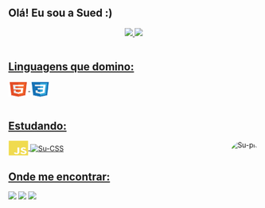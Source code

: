 ## Olá! Eu sou a Sued :)

<div align="center">
  <a href="https://github.com/suedduarte">
  <img height="180em"  src="https://github-readme-stats.vercel.app/api?username=suedduarte&show_icons=true&theme=tokyonight&include_all_commits=true&count_private=true"/>
  <img height="180em"  src="https://github-readme-stats.vercel.app/api/top-langs/?username=suedduarte&layout=compact&langs_count=7&theme=tokyonight"/>
</div>

<div style="display: inline_block"><br>
  <h2>Linguagens que domino:</h2>
  <img align="center" alt="Su-HTML" height="30" width="40" src="https://raw.githubusercontent.com/devicons/devicon/master/icons/html5/html5-original.svg">
  <img align="center" alt="Su-CSS" height="30" width="40" src="https://raw.githubusercontent.com/devicons/devicon/master/icons/css3/css3-original.svg">
</div>

<div style="display: inline_block"><br>
  <h2>Estudando: </h2>
  <img align="center" alt="Su-Js" height="30" width="40" src="https://raw.githubusercontent.com/devicons/devicon/master/icons/javascript/javascript-plain.svg">
  <img align="center" alt="Su-CSS" height="30" width="40" src="https://cdn.jsdelivr.net/gh/devicons/devicon/icons/nodejs/nodejs-original.svg"" />
  <img align="right" alt="Su-pic" height="150" style="border-radius:50px;" src="https://i.pinimg.com/564x/4f/16/0e/4f160ef9fb98cfd94a65a40d3b4221a6.jpg">        
</div>
 
<div>
  <h2>Onde me encontrar: </h2>
  <a href="https://www.linkedin.com/in/sued-duarte-4111a3270" target="_blank"><img src="https://img.shields.io/badge/-LinkedIn-%230077B5?style=for-the-badge&logo=linkedin&logoColor=white" target="_blank"></a>  
   <a href = "mailto:suedduarte57@gmail.com"><img src="https://img.shields.io/badge/-Gmail-%23333?style=for-the-badge&logo=gmail&logoColor=white" target="_blank"></a>
  <a href="https://instagram.com/sued_duarte" target="_blank"><img src="https://img.shields.io/badge/-Instagram-%23E4405F?style=for-the-badge&logo=instagram&logoColor=white" target="_blank"></a>
</div>
